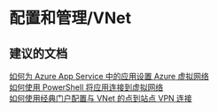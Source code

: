 <properties
    pageTitle="配置和管理/VNet"
    description="配置和管理/VNet"
    service="microsoft.web"
    resource="sites"
    authors="aashu"
    displayOrder=""
    selfHelpType="generic"
    supportTopicIds="32542212"
    resourceTags=""
    productPesIds="14748"
    cloudEnvironments="public"
/>


# 配置和管理/VNet

## **建议的文档**
[如何为 Azure App Service 中的应用设置 Azure 虚拟网络](https://azure.microsoft.com/documentation/articles/web-sites-integrate-with-vnet/)<br>
[如何使用 PowerShell 将应用连接到虚拟网络](https://azure.microsoft.com/documentation/articles/app-service-vnet-integration-powershell/)<br>
[如何使用经典门户配置与 VNet 的点到站点 VPN 连接](https://azure.microsoft.com/documentation/articles/vpn-gateway-point-to-site-create/)



<!--HONumber=Jul16_HO4-->


